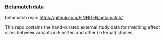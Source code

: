### Betamatch data

betamatch repo: https://github.com/FINNGEN/betamatch/

This repo contains the hand-curated external study data for matching effect sizes between variants in FinnGen and other (external) studies.
